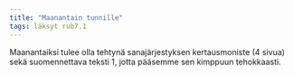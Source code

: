 ```yaml
---
title: "Maanantain tunnille"
tags: läksyt rub7.1
---
```


Maanantaiksi tulee olla tehtynä sanajärjestyksen kertausmoniste (4 sivua) sekä suomennettava teksti 1, jotta pääsemme sen kimppuun tehokkaasti.